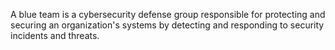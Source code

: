 A blue team is a cybersecurity defense group responsible for protecting and securing an organization's systems by detecting and responding to security incidents and threats.